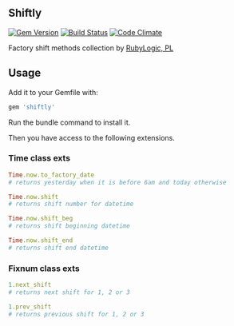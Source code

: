 ## Shiftly

[![Gem Version](https://badge.fury.io/rb/shiftly.svg)](http://badge.fury.io/rb/shiftly)
[![Build Status](https://travis-ci.org/logicorg/shiftly.svg)](https://travis-ci.org/logicorg/shiftly)
[![Code Climate](https://codeclimate.com/github/logicorg/shiftly/badges/gpa.svg)](https://codeclimate.com/github/logicorg/shiftly)

Factory shift methods collection by [RubyLogic, PL](http://rubylogic.eu)

## Usage

Add it to your Gemfile with:

```ruby
gem 'shiftly'
```

Run the bundle command to install it.

Then you have access to the following extensions.

### Time class exts

```ruby
Time.now.to_factory_date
# returns yesterday when it is before 6am and today otherwise
```

```ruby
Time.now.shift
# returns shift number for datetime
```

```ruby
Time.now.shift_beg
# returns shift beginning datetime
```

```ruby
Time.now.shift_end
# returns shift end datetime
```

### Fixnum class exts

```ruby
1.next_shift
# returns next shift for 1, 2 or 3
```

```ruby
1.prev_shift
# returns previous shift for 1, 2 or 3
```